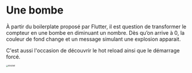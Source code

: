 # Une bombe

À partir du boilerplate proposé par Flutter, il est question de transformer le compteur en une bombe en diminuant un nombre.
Dès qu’on arrive à 0, la couleur de fond change et un message simulant une explosion apparait.

C'est aussi l'occasion de découvrir le hot reload ainsi que le démarrage forcé.



<img src="./README.gif" alt="README" style="zoom:33%;" />

